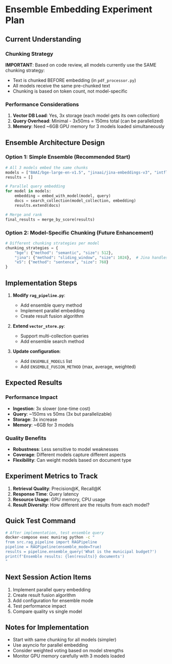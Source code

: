 # Ensemble Embedding Experiment Plan

## Current Understanding

### Chunking Strategy
**IMPORTANT**: Based on code review, all models currently use the SAME chunking strategy:
- Text is chunked BEFORE embedding (in `pdf_processor.py`)
- All models receive the same pre-chunked text
- Chunking is based on token count, not model-specific

### Performance Considerations
1. **Vector DB Load**: Yes, 3x storage (each model gets its own collection)
2. **Query Overhead**: Minimal - 3x50ms = 150ms total (can be parallelized)
3. **Memory**: Need ~6GB GPU memory for 3 models loaded simultaneously

## Ensemble Architecture Design

### Option 1: Simple Ensemble (Recommended Start)
```python
# All 3 models embed the same chunks
models = ["BAAI/bge-large-en-v1.5", "jinaai/jina-embeddings-v3", "intfloat/e5-large-v2"]
results = []

# Parallel query embedding
for model in models:
    embedding = embed_with_model(model, query)
    docs = search_collection(model_collection, embedding)
    results.extend(docs)

# Merge and rank
final_results = merge_by_score(results)
```

### Option 2: Model-Specific Chunking (Future Enhancement)
```python
# Different chunking strategies per model
chunking_strategies = {
    "bge": {"method": "semantic", "size": 512},
    "jina": {"method": "sliding_window", "size": 1024},  # Jina handles long context
    "e5": {"method": "sentence", "size": 768}
}
```

## Implementation Steps

1. **Modify `rag_pipeline.py`**:
   - Add ensemble query method
   - Implement parallel embedding
   - Create result fusion algorithm

2. **Extend `vector_store.py`**:
   - Support multi-collection queries
   - Add ensemble search method

3. **Update configuration**:
   - Add `ENSEMBLE_MODELS` list
   - Add `ENSEMBLE_FUSION_METHOD` (max, average, weighted)

## Expected Results

### Performance Impact
- **Ingestion**: 3x slower (one-time cost)
- **Query**: ~150ms vs 50ms (3x but parallelizable)
- **Storage**: 3x increase
- **Memory**: ~6GB for 3 models

### Quality Benefits
- **Robustness**: Less sensitive to model weaknesses
- **Coverage**: Different models capture different aspects
- **Flexibility**: Can weight models based on document type

## Experiment Metrics to Track
1. **Retrieval Quality**: Precision@K, Recall@K
2. **Response Time**: Query latency
3. **Resource Usage**: GPU memory, CPU usage
4. **Result Diversity**: How different are the results from each model?

## Quick Test Command
```bash
# After implementation, test ensemble query
docker-compose exec munirag python -c "
from src.rag_pipeline import RAGPipeline
pipeline = RAGPipeline(ensemble_mode=True)
results = pipeline.ensemble_query('What is the municipal budget?')
print(f'Ensemble results: {len(results)} documents')
"
```

## Next Session Action Items
1. Implement parallel query embedding
2. Create result fusion algorithm
3. Add configuration for ensemble mode
4. Test performance impact
5. Compare quality vs single model

## Notes for Implementation
- Start with same chunking for all models (simpler)
- Use asyncio for parallel embedding
- Consider weighted voting based on model strengths
- Monitor GPU memory carefully with 3 models loaded
